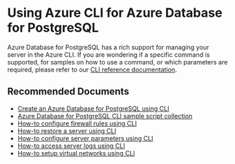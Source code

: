 <properties
	pageTitle="Design, Development, and APIs for PostgreSQL - CLI"
	description="Design, Development, and APIs for PostgreSQL - CLI"
	service="microsoft.dbforpostgresql"
	resource="servers"
	authors="jan-eng"
    ms.author="janeng"
	displayOrder="10"
	selfHelpType="resource"
	supportTopicIds="32628427, 32639969"
	resourceTags="servers, databases"
	productPesIds="16222"
	cloudEnvironments="public"
	articleId="55ca0c9c-b11f-4aca-9882-1fc388f78dfc"
/>

# Using Azure CLI for Azure Database for PostgreSQL

Azure Database for PostgreSQL has a rich support for managing your server in the Azure CLI. If you are wondering if a specific command is supported, for samples on how to use a command, or which parameters are required, please refer to our [CLI reference documentation](https://docs.microsoft.com/cli/azure/postgres?view=azure-cli-latest).

## **Recommended Documents**

* [Create an Azure Database for PostgreSQL using CLI](https://docs.microsoft.com/azure/postgresql/quickstart-create-server-database-azure-cli)<br>
* [Azure Database for PostgreSQL CLI sample script collection](https://docs.microsoft.com/azure/postgresql/sample-scripts-azure-cli)<br>
* [How-to configure firewall rules using CLI](https://docs.microsoft.com/azure/postgresql/howto-manage-firewall-using-cli)<br>
* [How-to restore a server using CLI](https://docs.microsoft.com/azure/postgresql/howto-restore-server-cli)<br>
* [How-to configure server parameters using CLI](https://docs.microsoft.com/azure/postgresql/howto-configure-server-parameters-using-cli)<br>
* [How-to access server logs using CLI](https://docs.microsoft.com/azure/postgresql/howto-configure-server-logs-using-cli)<br>
* [How-to setup virtual networks using CLI](https://docs.microsoft.com/azure/postgresql/howto-manage-vnet-using-cli)
